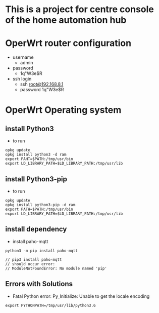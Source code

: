 # This is a project for centre console of the home automation hub

# OperWrt router configuration
- username
    - admin
- password
    - 1q"W3e$R
- ssh login
    - ssh root@192.168.8.1
    - password 1q"W3e$R

# OperWrt Operating system
## install Python3
- to run
```
opkg update
opkg install python3 -d ram
export PAHT=$PATH:/tmp/usr/bin
export LD_LIBRARY_PATH=$LD_LIBRARY_PATH:/tmp/usr/lib
```
## install Python3-pip
- to run 
```
opkg update
opkg install python3-pip -d ram
export PATH=$PATH:/tmp/usr/bin
export LD_LIBRARY_PATH=$LD_LIBRARY_PATH:/tmp/usr/lib
```

## install dependency
- install paho-mqtt
```
python3 -m pip install paho-mqtt

// pip3 install paho-mqtt 
// should occur error:
// ModuleNotFoundError: No module named 'pip'
```

## Errors with Solutions
- Fatal Python error: Py_Initialize: Unable to get the locale encoding
```
export PYTHONPATH=/tmp/usr/lib/python3.6
```

